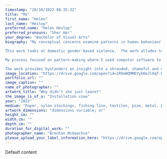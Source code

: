 ```yaml
---
timestamp: "28/10/2022 08:35:32"
title: "Ms"
first_name: "Helen"
last_name: "Heslop"
preferred_name: "Helen Heslop"
preferred_pronouns: "She/ Her"
your_degree: "Bachelor of Visual Arts"
biography: "My conceptual concerns examine patterns in human behaviour - how patterns provide comfort, familiarity and control but also devastate other humans. I’m interested in the enormous energy required to break cycles and shift habits. 

This work looks at domestic gender-based violence.  The work alludes to entanglement, wrenching fear and the enormity of breaking the abusive cycle.

My process focused on pattern-making where I used computer software to manipulate digital photographs into kaleidoscopes. I shredded household records - destruction symbolising breaking a cycle - and stuffed them into stockings. The stuffed forms represent a female body in trauma, filled with jumbled emotions and knowledge, manifesting as inflammation, fat and pain. I combined these elements with found objects that site the work in the domestic space. 

The work provides bystanders an insight into a shrouded, shameful and dangerous human pattern. One that is very common and, on average, takes a woman seven attempts to break-free."
image_location: "https://drive.google.com/open?id=1R9eWQMM6YykReJl8qT-U-mcjEV4Yfr2B"
portfolio_url: ""
image_caption: ""
name_of_photographer: ""
artwork_title: "Why didn’t she just leave?"
the_image_is_of_a: "Installation view"
year: "2022"
medium: "Paper, nylon stockings, fishing line, textiles, pine, metal, plastic, glass, dried flowers"
artwork_dimensions: "dimensions variable; or"
height_cm: ""
width_cm: ""
depth_cm: ""
duration_for_digital_work: ""
photographer_name: "Brenton McGeachie"
please_upload_your_label_information_here: "https://drive.google.com/open?id=19Zj1-Rl9SaaFmLYG_CCO8YiFQfpDYnQR"
---
```


Default content